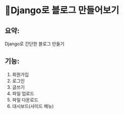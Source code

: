 📄Django로 블로그 만들어보기
===

요약:
---
Django로 간단한 블로그 만들기

기능:
---
1. 회원가입
2. 로그인
3. 글쓰기
4. 파일 업로드
5. 파일 다운로드
6. 대시보드(사이드 메뉴)
